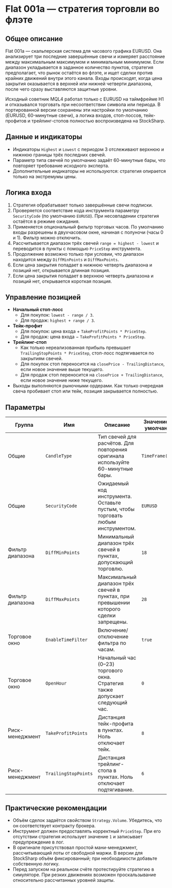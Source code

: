 # Flat 001a — стратегия торговли во флэте

## Общее описание
Flat 001a — скальперская система для часового графика EURUSD. Она анализирует три последние завершённые свечи и измеряет расстояние между максимальным максимумом и минимальным минимумом. Если диапазон укладывается в заданное количество пунктов, стратегия предполагает, что рынок остаётся во флэте, и ищет сделки против крайних движений внутри этого канала. Входы происходят, когда цена закрытия оказывается в верхней или нижней четверти диапазона, после чего сразу выставляются защитные уровни.

Исходный советник MQL4 работал только с EURUSD на таймфрейме H1 и отказывался торговать при несоответствии символа или периода. В портированной версии сохранены эти настройки по умолчанию (EURUSD, 60-минутные свечи), а логика входов, стоп-лоссов, тейк-профитов и трейлинг-стопов полностью воспроизведена на StockSharp.

## Данные и индикаторы
- Индикаторы `Highest` и `Lowest` с периодом 3 отслеживают верхнюю и нижнюю границы трёх последних свечей.
- Параметр типа свечей по умолчанию задаёт 60-минутные бары, что повторяет требование исходного эксперта.
- Дополнительные индикаторы не используются: стратегия опирается только на экстремумы цены.

## Логика входа
1. Стратегия обрабатывает только завершённые свечи подписки.
2. Проверяется соответствие кода инструмента параметру `SecurityCode` (по умолчанию `EURUSD`). При несовпадении стратегия остаётся в режиме ожидания.
3. Применяется опциональный фильтр торговых часов. По умолчанию входы разрешены в двухчасовом окне, начиная с полуночи (часы 0 и 1). Фильтр можно отключить.
4. Рассчитывается диапазон трёх свечей `range = highest - lowest` и переводится в пункты с помощью `PriceStep` инструмента.
5. Продолжение возможно только при условии, что диапазон находится между `DiffMinPoints` и `DiffMaxPoints`.
6. Если цена закрытия попадает в нижнюю четверть диапазона и позиций нет, открывается длинная позиция.
7. Если цена закрытия попадает в верхнюю четверть диапазона и позиций нет, открывается короткая позиция.

## Управление позицией
- **Начальный стоп-лосс**
  - Для покупок: `lowest - range / 3`.
  - Для продаж: `highest + range / 3`.
- **Тейк-профит**
  - Для покупок: цена входа + `TakeProfitPoints * PriceStep`.
  - Для продаж: цена входа − `TakeProfitPoints * PriceStep`.
- **Трейлинг-стоп**
  - Как только нереализованная прибыль превышает `TrailingStopPoints * PriceStep`, стоп-лосс подтягивается по закрытиям свечей.
  - Для покупок стоп переносится на `closePrice - TrailingDistance`, если новое значение выше текущего.
  - Для продаж стоп переносится на `closePrice + TrailingDistance`, если новое значение ниже текущего.
- Выходы выполняются рыночными ордерами. Как только очередная свеча пробивает стоп или тейк, позиция закрывается полностью.

## Параметры
| Группа | Имя | Описание | Значение по умолчанию |
| --- | --- | --- | --- |
| Общие | `CandleType` | Тип свечей для расчётов. Для повторения оригинала используйте 60-минутные бары. | `TimeFrame(60m)` |
| Общие | `SecurityCode` | Ожидаемый код инструмента. Оставьте пустым, чтобы торговать любым инструментом. | `EURUSD` |
| Фильтр диапазона | `DiffMinPoints` | Минимальный диапазон трёх свечей в пунктах, допускающий торговлю. | `18` |
| Фильтр диапазона | `DiffMaxPoints` | Максимальный диапазон трёх свечей в пунктах, при превышении которого сделки запрещены. | `28` |
| Торговое окно | `EnableTimeFilter` | Включение/отключение фильтра по часам. | `true` |
| Торговое окно | `OpenHour` | Начальный час (0–23) торгового окна. Стратегия также допускает следующий час. | `0` |
| Риск-менеджмент | `TakeProfitPoints` | Дистанция тейк-профита в пунктах. Ноль отключает тейк. | `8` |
| Риск-менеджмент | `TrailingStopPoints` | Дистанция трейлинг-стопа в пунктах. Ноль отключает подтягивание. | `6` |

## Практические рекомендации
- Объём сделок задаётся свойством `Strategy.Volume`. Убедитесь, что он соответствует контракту брокера.
- Инструмент должен предоставлять корректный `PriceStep`. При его отсутствии стратегия использует значение `1` и записывает предупреждение в лог.
- В оригинале присутствовал простой мани-менеджмент, рассчитывающий лоты от свободной маржи. В версии для StockSharp объём фиксированный; при необходимости добавьте собственную логику.
- Перед запуском на реальном счёте протестируйте стратегию в симуляторе. При резких движениях возможен проскальзывание относительно рассчитанных уровней защиты.
